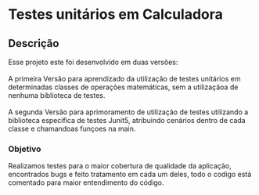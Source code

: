 <h1 >Testes unitários em Calculadora </h1>

<h2> Descrição</h2>
  Esse projeto este foi desenvolvido em duas versões:<br><br>
     A primeira Versão para aprendizado da utilização de testes unitários em determinadas classes de operações matemáticas, sem a utilizaçãoa de nenhuma biblioteca de testes.<br><br>
     A segunda Versão para aprimoramento de utilização de testes utilizando a biblioteca especifica de testes Junit5, atribuindo cenários dentro de cada classe e chamandoas funçoes na main.
  
  <h3> Objetivo </h3>
   Realizamos testes para o maior cobertura de qualidade da aplicação, encontrados bugs e feito tratamento em cada um deles, todo o codigo está comentado para maior entendimento do código.
   
  
  
  
 
